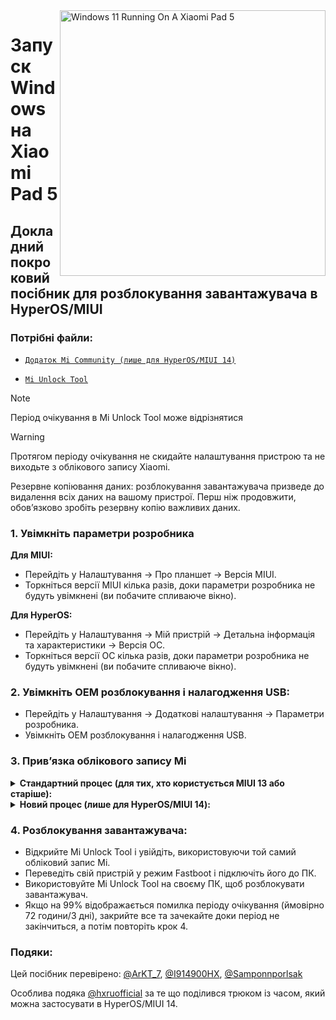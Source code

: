 <img align="right" src="https://raw.githubusercontent.com/erdilS/Port-Windows-11-Xiaomi-Pad-5/main/nabu.png" width="425" alt="Windows 11 Running On A Xiaomi Pad 5">

# Запуск Windows на Xiaomi Pad 5

## Докладний покроковий посібник для розблокування завантажувача в HyperOS/MIUI

### Потрібні файли:
- [```Додаток Mi Community (лише для HyperOS/MIUI 14)```](https://apkpure.net/xiaomi-community/com.mi.global.bbs/download)

- [`Mi Unlock Tool`](https://miuirom.xiaomi.com/rom/u1106245679/6.5.224.28/miflash_unlock-en-6.5.224.28.zip)

> [!NOTE]
>
> Період очікування в Mi Unlock Tool може відрізнятися

> [!WARNING]
>
> Протягом періоду очікування не скидайте налаштування пристрою та не виходьте з облікового запису Xiaomi.
>
> Резервне копіювання даних: розблокування завантажувача призведе до видалення всіх даних на вашому пристрої. Перш ніж продовжити, обов’язково зробіть резервну копію важливих даних.

### 1. Увімкніть параметри розробника

**Для MIUI:**
- Перейдіть у Налаштування → Про планшет → Версія MIUI.
- Торкніться версії MIUI кілька разів, доки параметри розробника не будуть увімкнені (ви побачите спливаюче вікно).

**Для HyperOS:**
- Перейдіть у Налаштування → Мій пристрій → Детальна інформація та характеристики → Версія ОС.
- Торкніться версії ОС кілька разів, доки параметри розробника не будуть увімкнені (ви побачите спливаюче вікно).


### 2. Увімкніть OEM розблокування і налагодження USB:
 - Перейдіть у Налаштування → Додаткові налаштування → Параметри розробника.
 - Увімкніть OEM розблокування і налагодження USB.

### 3. Прив’язка облікового запису Mi

<details>
<summary><b><strong>Стандартний процес (для тих, хто користується MIUI 13 або старіше):</strong></b></summary>

 **3. Прив'язка облікового запису Mi:**
 - Перейдіть у Налаштування > Додаткові налаштування > Параметри розробника > Статус Mi Unlock.
 - Натисніть «Додати обліковий запис Mi». Після успішного додавання ви побачите повідомлення «Додано успішно».

</summary>
</details>

<details>
<summary><b><strong>Новий процес (лише для HyperOS/MIUI 14):</strong></b></summary>

> Якщо ваш пристрій має глобальну версію, ви можете подати заявку на розблокування завантажувача в певний час.

 **Трюк з часом:**
 - Xiaomi дозволяє щодня розблоковувати 2000 пристроїв.
 - Час скидання цього денного ліміту – 19:00 за київським (літнім) та 18:00 (з 27 жовтня постійним) часом.

 **3. Прив'язка облікового запису Mi:**
 - Зіставте свій час із 19:00 за київським (літнім) та 18:00 (з 27 жовтня постійним) часом і будьте готові, якщо ви не були швидкими, це не спрацює.
 - Відкрийте додаток Xiaomi Community, встановіть для нього значення Global і ввійдіть, використовуючи той самий обліковий запис, що й на вашому пристрої.
 - Перейдіть на вкладку «Я», натисніть «Розблокувати завантажувач», потім натисніть «Застосувати».
 - Отримавши доступ, перейдіть у Налаштування > Додаткові налаштування > Параметри розробника > Статус Mi Unlock.
 - Натисніть «Додати обліковий запис Mi». Після успішного додавання ви побачите повідомлення «Додано успішно».

</summary>
</details>

### 4. Розблокування завантажувача:
 - Відкрийте Mi Unlock Tool і увійдіть, використовуючи той самий обліковий запис Mi.
 - Переведіть свій пристрій у режим Fastboot і підключіть його до ПК.
 - Використовуйте Mi Unlock Tool на своєму ПК, щоб розблокувати завантажувач.
 - Якщо на 99% відображається помилка періоду очікування (ймовірно 72 години/3 дні), закрийте все та зачекайте доки період не закінчиться, а потім повторіть крок 4.


### Подяки:
Цей посібник перевірено: [@ArKT_7](https://t.me/ArKT_7), [@I914900HX](https://t.me/I914900HX), [@Samponnporlsak](https://t.me/Samponnporlsak)

Особлива подяка [@hxruofficial](https://t.me/hxruofficial) за те що поділився трюком із часом, який можна застосувати в HyperOS/MIUI 14.
